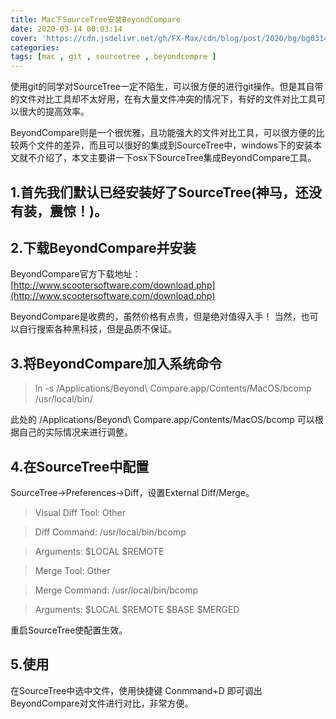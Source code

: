 ```yaml
---
title: Mac下SourceTree安装BeyondCompare
date: 2020-03-14 00:03:14
cover: 'https://cdn.jsdelivr.net/gh/FX-Max/cdn/blog/post/2020/bg/bg0314.jpg'
categories: 
tags: [mac , git , sourcetree , beyondcompre ]
---
```



使用git的同学对SourceTree一定不陌生，可以很方便的进行git操作。但是其自带的文件对比工具却不太好用，在有大量文件冲突的情况下，有好的文件对比工具可以很大的提高效率。

BeyondCompare则是一个很优雅，且功能强大的文件对比工具，可以很方便的比较两个文件的差异，而且可以很好的集成到SourceTree中，windows下的安装本文就不介绍了，本文主要讲一下osx下SourceTree集成BeyondCompare工具。

## 1.首先我们默认已经安装好了SourceTree(神马，还没有装，震惊！)。

<!-- more -->   
    
## 2.下载BeyondCompare并安装

BeyondCompare官方下载地址：[http://www.scootersoftware.com/download.php](http://www.scootersoftware.com/download.php)

BeyondCompare是收费的，虽然价格有点贵，但是绝对值得入手！
当然，也可以自行搜索各种黑科技，但是品质不保证。

## 3.将BeyondCompare加入系统命令

> ln -s /Applications/Beyond\ Compare.app/Contents/MacOS/bcomp /usr/local/bin/

此处的 /Applications/Beyond\ Compare.app/Contents/MacOS/bcomp 可以根据自己的实际情况来进行调整。

## 4.在SourceTree中配置

SourceTree->Preferences->Diff，设置External Diff/Merge。

> Visual Diff Tool: Other

> Diff Command:    /usr/local/bin/bcomp

> Arguments:	$LOCAL $REMOTE

> Merge Tool:	Other

> Merge Command:	/usr/local/bin/bcomp

> Arguments:	$LOCAL $REMOTE $BASE $MERGED


重启SourceTree使配置生效。

## 5.使用

在SourceTree中选中文件，使用快捷键 Conmmand+D 即可调出BeyondCompare对文件进行对比，非常方便。




